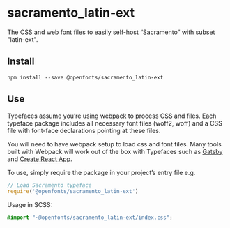 
# sacramento_latin-ext

The CSS and web font files to easily self-host “Sacramento” with subset "latin-ext".

## Install

`npm install --save @openfonts/sacramento_latin-ext`

## Use

Typefaces assume you’re using webpack to process CSS and files. Each typeface
package includes all necessary font files (woff2, woff) and a CSS file with
font-face declarations pointing at these files.

You will need to have webpack setup to load css and font files. Many tools built
with Webpack will work out of the box with Typefaces such as [Gatsby](https://github.com/gatsbyjs/gatsby)
and [Create React App](https://github.com/facebookincubator/create-react-app).

To use, simply require the package in your project’s entry file e.g.

```javascript
// Load Sacramento typeface
require('@openfonts/sacramento_latin-ext')
```

Usage in SCSS:
```scss
@import "~@openfonts/sacramento_latin-ext/index.css";
```
